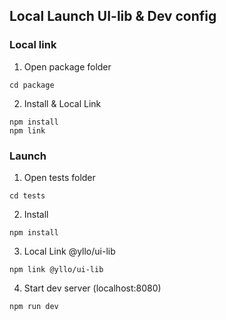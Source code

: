 
## Local Launch UI-lib & Dev config

### Local link

1. Open package folder

```
cd package
```

2. Install & Local Link

```
npm install
npm link
```

### Launch

1. Open tests folder

```
cd tests
```

2. Install

```
npm install
```

3.  Local Link @yllo/ui-lib

```
npm link @yllo/ui-lib
```

4. Start dev server
   (localhost:8080)

```
npm run dev
```

